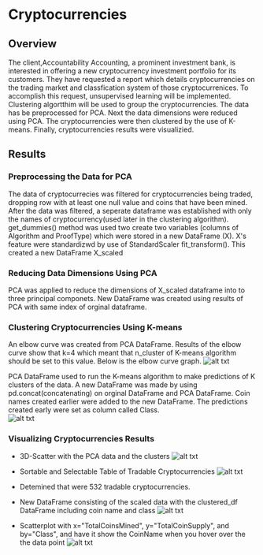 # Cryptocurrencies
## Overview 
The client,Accountability Accounting, a prominent investment bank, is interested in offering a new cryptocurrency investment portfolio for its customers.  They have requested a report which details cryptocurrencies on the trading market and classfication system of those cryptocurrenices.  To accomplish this request, unsupervised learning will be implemented.  Clustering algortthim will be used to group the cryptocurrencies.  The data has be preprocessed for PCA.  Next the data dimensions were reduced using PCA.  The cryptocurrencies were then clustered by the use of K-means.  Finally, cryptocurrencies results were visualizied.     
## Results
### Preprocessing the Data for PCA
The data of cryptocurrecies was filtered for cryptocurrencies being traded, dropping row with at least one null value and coins that have been mined.  After the data was filtered, a seperate dataframe was established with only the names of cryptocurrency(used later in the clustering algorithm).  get_dummies() method was used two create two variables (columns of Algorithm and ProofType) which were stored in a new DataFrame (X).  X's feature were standardizwd by use of StandardScaler fit_transform().  This created a new DataFrame X_scaled
###  Reducing Data Dimensions Using PCA 
PCA was applied to reduce the dimensions of X_scaled dataframe into to three principal componets.  New DataFrame was created using results of PCA with same index of orginal dataframe.
### Clustering Cryptocurrencies Using K-means
An elbow curve was created from PCA DataFrame.  Results of the elbow curve show that k=4 which meant that n_cluster of K-means algorithm should be set to this value.  Below is the elbow curve graph.
![alt txt]()
 
PCA DataFrame used to run the K-means algorithm to make predictions of K clusters of the data.  A new DataFrame was  made by using pd.concat(concatenating) on orginal DataFrame and PCA DataFrame. Coin names created earlier were added to the new DataFrame.  The predictions created early were set as column called Class.   
![alt txt]()

### Visualizing Cryptocurrencies Results 
* 3D-Scatter with the PCA data and the clusters
![alt txt]()

* Sortable and Selectable Table of Tradable Cryptocurrencies
![alt txt]()

* Detemined that were 532 tradable cryptocurrencies.

* New DataFrame consisting of the scaled data with the clustered_df DataFrame including coin name and class
![alt txt]()

* Scatterplot with x="TotalCoinsMined", y="TotalCoinSupply", and by="Class", and have it show the CoinName when you hover over the the data point
![alt txt]()

 